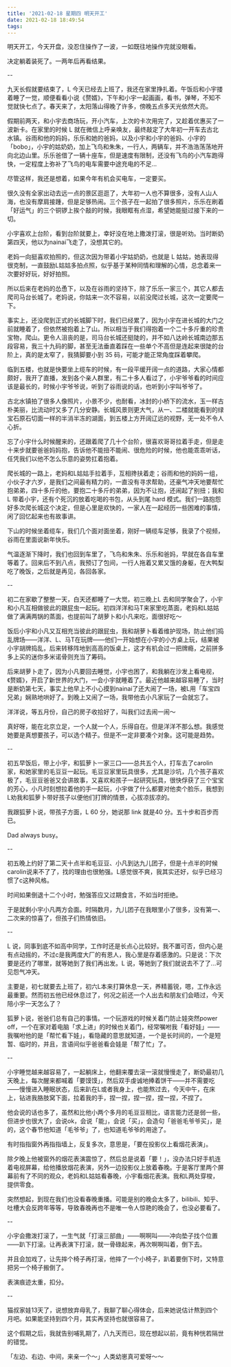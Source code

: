 ```yaml
---
title: '2021-02-18 星期四 明天开工'
date: 2021-02-18 18:49:54
tags:
---
```


明天开工，今天开盘，没忍住操作了一波，一如既往地操作完就没眼看。

决定躺着装死了。一两年后再看结果。

--

九天长假就要结束了，L 今天已经去上班了，我还在家里挣扎着。午饭后和小宇搂着睡了一觉，顺便看看小说《赘婿》，下午和小宇一起画画，看书，弹琴，不知不觉就快七点了。春天来了，太阳落山得晚了许多，傍晚五点多天光依然大亮。

假期前两天，和小宇去商场玩，开小汽车，上次的卡次用完了，又趁着优惠买了一波新卡。在家里的时候 L 就在微信上呼亲唤友，最终敲定了大年初一开车去古北水镇。谷雨和他的妈妈，乐乐和她的爸妈，以及小宇和小宇的爸妈、小宇的「bobo」，小宇的姑奶奶，加上飞鸟和朱朱，一行人，两辆车，并不浩浩荡荡地开向北边山里。乐乐爸借了一辆十座车，但是速度有限制，还没有飞鸟的小汽车跑得快，一定程度上弥补了飞鸟的电车需要中途充电的不足...

尽管这样，我还是想着，如果今年有机会买电车，一定要买。

很久没有全家出动去远一点的景区逛逛了，大年初一人也不算很多，没有人山人海，也没有摩肩接踵，但是足够热闹。三个孩子在一起拍了很多照片，乐乐在刷着「好运气」的三个铜锣上挨个敲的时候，我眼眶有点湿，希望她能挺过接下来的一切。

小宇喜欢上台阶，看到台阶就要上，幸好没在地上撒泼打滚，很是听劝。当时断奶第四天，他以为nainai飞走了，没想其它的。

老妈一向挺喜欢拍照的，但这次因为带着小宇姑奶奶，也就是 L 姑姑，她表现得很克制，一直鼓励L姑姑多拍点照，似乎基于某种同情和理解的心情，总念着来一次要好好玩，好好拍照。

所以后来在老妈的怂恿下，以及在谷雨的坚持下，除了乐乐一家三个，其它人都去爬司马台长城了。老妈说，你姑来一次不容易，以前没爬过长城，这次一定要爬一下。

事实上，还没爬到正式的长城脚下时，我们已经累了，因为小宇在进长城的大门之前就睡着了，但依然被抱着上了山。所以相当于我们得抱着一个二十多斤重的珍贵宝物，爬山。更令人沮丧的是，司马台长城还挺陡的，并不如八达岭长城南边那五段容易，我三十九码的脚，甚至无法垂直着踩在一些单个不高但是连起来很陡的台阶上，真的是太窄了，我猜脚要小到 35 码，可能才能正常角度踩着攀爬。

临到五楼，也就是快要坐上缆车的时候，有一段平缓开阔一点的道路，大家心情都颇好，我开了直播，发到各个亲人群里，有二十多人看过了，小宇爷爷看的时间应该是最长的，时候小宇爷爷说，听到了谷雨说的话，也听到小宇叫爷爷了。

古北水镇拍了很多人像照片，小景不少，也耐看，冰封的小桥下的流水，玉一样古朴美丽，比流动时又多了几分安静。长城风景则更大气，从一、二楼就能看到的绿宝石原石切面一样的半消半冻的湖面，到五楼上方开阔辽远的视野，无一处不令人心折。

忘了小宇什么时候醒来的，还跟着爬了几十个台阶，很喜欢哥哥拉着手走，但是走十来步就要爸爸妈妈抱，告诉他不能扭不能闹、很危险的时候，他也能乖乖听话，任凭我们以他不怎么乐意的姿势扛着抱着。

爬长城的一路上，老妈和L姑姑手拉着手，互相搀扶着走；谷雨和他的妈妈一组，小伙子才六岁，是我们之间最有精力的，一直没有寻求帮助，还豪气冲天地要帮忙抱弟弟，四十多斤的他，要抱二十多斤的弟弟，因为不让抱，还闹起了别扭；我和L 带着小宇，还有个死沉的放着吃喝的书包，从头到尾 hard 模式。我们一路抱怨好多次爬长城这个决定，但是心里是欢快的，一家人在一起经历一些困难的事情，闲了回忆起来也有故事讲。

下山的时候坐着缆车，我们几个面对面坐着，刚好一辆缆车足够，我录了个视频，谷雨在里面说新年快乐。

气温逐渐下降时，我们也回到车里了，飞鸟和朱朱、乐乐和爸妈，早就在各自车里等着了。回来后不到八点，我预订了包间，一行人拖着又累又饿的身躯，在大鸭梨吃了晚饭，之后就是再见，各回各家。

--

初二在家歇了整整一天，白天还都睡了一大觉。初三晚上L 去和同学聚会了，小宇和小凡互相做彼此的跟屁虫一起玩。初四洋洋和马T来家里吃蒸面，老妈和L姑姑做了满满两锅的蒸面，也提前叫了胡萝卜和小凡来吃，面很好吃～

饭后小宇和小凡又互相充当彼此的跟屁虫，我和胡萝卜看着维护现场，防止他们捣乱牌场——洋洋、L、马T在玩牌——他们一开始想在小宇的小方桌上玩，结果被小宇胡牌捣乱，后来转移阵地到高高的饭桌上，这才有机会过一把牌瘾，之前拼多多上买的迷你多米诺骨则充当了筹码。

后来胡萝卜走了，因为小凡要回去睡觉，小宇也困了，和我躺在沙发上看电视，《赘婿》，开启了新世界的大门，一会小宇就睡着了。最近他越来越容易睡了，当时是断奶第七天，事实上他早上不小心摸到nainai了还大闹了一场，被L用「车宝四兄弟」娴熟地哄好了。到晚上又闹了一场，我带他去小凡家玩了一会就忘了。

洋洋说，等五月份，自己的房子收拾好了，叫我们过去闹一闹～

真好呀，能在北京立足，一个人就一个人，乐得自在。但是洋洋不那么想。我感觉她要是真想要孩子，可以选个精子。但是不一定非要凑个对象。这可能是趋势。

--

初五早饭后，带上小宇，和狐萝卜一家三口——总共五个人，打车去了carolin家，和她家里的毛豆豆一起玩。毛豆豆家里玩具很多，尤其是沙坑，几个孩子喜欢极了，毛豆豆爸爸又会讲故事，又喜欢和孩子一起研究玩具，很快俘获了三个宝宝的芳心，小凡时刻想拉着他的手一起玩，小宇做了什么都要对他卖个脸乐，我想到L劝我和狐萝卜带好孩子以便他们打牌的情景，心拔凉拔凉的。

我跟狐萝卜说，带孩子方面，L 60 分，她说那 link 就是40 分。五十步和百步而已。

Dad always busy。

--

初五晚上约好了第二天十点半和毛豆豆、小凡到达九儿团子，但是十点半的时候carolin说来不了了，找的理由也很勉强。L感觉很不爽，我其实还好，似乎已经习惯了c这种风格。

时间如果倒退十二个小时，勉强答应又过期食言，不如当时拒绝。

于是就剩小宇小凡两方会面。时隔数月，九儿团子在我眼里小了很多，没有第一、二次来的惊喜了，但孩子们热情依旧。

--

L 说，同事到底不如高中同学，工作时还是长点心比较好。我不置可否，但内心是有点动摇的，不过c是我两度大厂的有恩人，我心里是存着感激的。只是说：下次要是还约了哪里，就等她到了我们再出发。L 说，等她到了我们就说去不了了...可见怨气冲天。

主要是，初七就要去上班了，初六L本来打算休息一天，养精蓄锐，嗯，工作永远最重要。然而初五他已经休息过了，何况之前还一个人出去和朋友们会晤过，今天陪小宇一天怎么了？

狐萝卜说，爸爸们总有自己的事情。一个玩游戏的时候关着门防止娃突然power off，一个在家对着电脑「求上进」的时候也关着门，经常嘱咐我「看好娃」——我嘱咐他的是「帮忙看下娃」，看隐藏的意思就知道，一个是长时间的，一个是短暂、临时的，并且，言语间似乎爸爸看会娃是「帮了忙」了。

--

小宇睡觉越来越容易了，一起躺床上，他翻来覆去滚一滚就慢慢走了，断奶最初几天晚上，每次醒来都喊着「要馍馍」，然后双手虔诚地捧着饼干——并不需要吃——慢慢进入睡眠状态，后来趴在L或者我身上，也能熬过去，今天中午，在床上，钻进我胳肢窝下面，拉着我的手，捏一捏，捏一捏，捏一捏，不捏了。

他会说的话也多了，虽然和比他小两个多月的毛豆豆相比，语言能力还是弱一些，但进步也很大了，会说ok，会说「能」，会说「买」，会造句「爸爸毛爷爷买」，是的，这个春节他知道「毛爷爷」了，也知道毛爷爷的用途了。

有时指指窗外再指指墙上，反复多次，意思是，「要在投影仪上看烟花表演」。

除夕晚上他被窗外的烟花表演震惊了，然后总是说着「要！」，没办法只好手机连着电视屏幕，给他播放烟花表演，另外一边投影仪上放着春晚。于是客厅里两个屏幕前有了不同的观众，老妈和L姑姑看春晚，小宇看烟花表演。我和L两处穿梭，提供零食。

突然想起，到现在我们也没看春晚重播。可能是别的晚会太多了，bilibili、知乎、吐槽大会反跨年等等，导致春晚再也不是唯一令人惊艳的晚会了，也没必要看了。

--

小宇会撒泼打滚了，一生气就「打滚三部曲」——啊啊叫——冲向垫子找个位置——趴下打滚。让再表演下打滚，就一骨碌起来，再次啊啊叫着，倒下去。

并且会加戏了，让先摔个椅子再打滚，他摔了一个小椅子，趴着要倒下时，又特意把另一个椅子搬倒了。

表演痕迹太重，扣分。

--

猫叔家娃13天了，说想放弃母乳了，我聊了聊心得体会，后来她说估计熬到四个月吧。如果能坚持到四个月，其实再坚持也就很容易了。

这个假期之后，我就告别哺乳期了，八九天而已，现在想起以前，竟有种恍若隔世的错觉。

「左边、右边、中间，来亲一个～」人类幼崽真可爱呀～～

